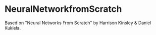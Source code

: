 # NeuralNetworkfromScratch
Based on "Neural Networks From Scratch" by Harrison Kinsley &amp; Daniel Kukieła.
